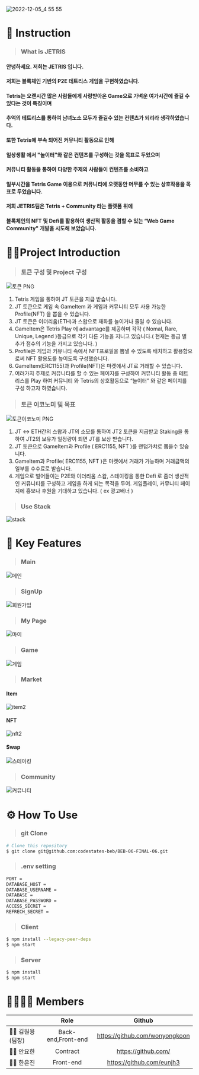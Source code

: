 
![2022-12-05_4 55 55](https://user-images.githubusercontent.com/45747187/205716605-3dcccd09-fb99-4626-a402-1a71ca952ced.png)

# 👋 Instruction
>### What is JETRIS 
#### 안녕하세요. 저희는 JETRIS 입니다. 
#### 저희는 블록체인 기반의 P2E 테트리스 게임을 구현하였습니다.
#### Tetris는 오랜시간 많은 사람들에게 사랑받아온 Game으로 가벼운 여가시간에 즐길 수 있다는 것이 특징이며 
#### 추억의 테트리스를 통하여 남녀노소 모두가 즐길수 있는 컨텐츠가 되리라 생각하였습니다.
#### 또한 Tetris에 부속 되어진 커뮤니티 활동으로 인해 
#### 일상생활 에서 "놀이터”와 같은 컨텐츠를 구성하는 것을 목표로 두었으며 
#### 커뮤니티 활동을 통하여 다양한 주제의 사람들이 컨텐츠를 소비하고 
#### 일부시간을 Tetris Game 이용으로 커뮤니티에 오랫동안 머무를 수 있는 상호작용을 목표로 두었습니다.
#### 저희 JETRIS팀은 Tetris + Community 라는 플랫폼 위에 
#### 블록체인의 NFT 및 Defi를 활용하여 생산적 활동을 겸할 수 있는 “Web Game Community" 개발을 시도해 보았습니다.

# 🧑‍💻Project Introduction
>### 토큰 구성 및 Project 구성
![토큰 PNG](https://user-images.githubusercontent.com/45747187/205716951-b43b9fb5-73e7-489e-9ba5-a1a977635beb.png)
1. Tetris 게임을 통하여 JT 토큰을 지급 받습니다.
2. JT 토큰으로 게임 속 GameItem 과 게임과 커뮤니티 모두 사용 가능한 Profile(NFT) 을 뽑을 수 있습니다.
3. JT 토큰은 이더리움(ETH)과 스왑으로 재화를 늘이거나 줄일 수 있습니다.
4. GameItem은 Tetris Play 에 advantage를 제공하며 각각 ( Nomal, Rare, Unique, Legend )등급으로 각기 다른 기능을 지니고 있습니다.( 현재는 등급 별 추가 점수의 기능을 가지고 있습니다. ) 
5. Profile은 게임과 커뮤니티 속에서 NFT프로필을 뽐낼 수 있도록 배치하고 활용함으로써 NFT 활용도를 높이도록 구성했습니다.
6. GameItem(ERC1155)과 Profile(NFT)은 마켓에서 JT로 거래할 수 있습니다. 
7. 여러가지 주제로 커뮤니티를 할 수 있는 페이지를 구성하여 커뮤니티 활동 중 테트리스를 Play 하여 커뮤니티 와 Tetris의 상호활동으로 “놀이터” 와 같은 페이지를 구성 하고자 하였습니다.

>### 토큰 이코노미 및 목표
![토큰이코노미 PNG](https://user-images.githubusercontent.com/45747187/205717575-58f68e31-9ef1-4aa2-b042-2c45e6e20388.png)
1. JT ↔ ETH간의 스왑과 JT의 소모를 통하여 JT2 토큰을 지급받고 Staking을 통하여 JT2의 보유가 일정량이 되면 JT를 보상 받습니다.
2. JT 토큰으로 GameItem과 Profile ( ERC1155, NFT )를 랜덤가챠로 뽑을수 있습니다.
3. GameItem과 Profile( ERC1155, NFT )은 마켓에서 거래가 가능하며 거래금액의 일부를 수수료로 받습니다. 
4. 게임으로 벌어들이는 P2E와 이더리움 스왑, 스테이킹을 통한 Defi 로 좀더 생산적인 커뮤니티를 구성하고 게임을 하게 되는 목적을 두어. 게임플레이, 커뮤니티 페이지에 홍보나 후원을 기대하고 있습니다. 
( ex 광고배너 )

>### Use Stack
![stack](https://user-images.githubusercontent.com/45747187/205716280-acb8ea9c-f047-4569-8443-a114007619ae.png)


# 📜 Key Features
>### Main
![메인](https://user-images.githubusercontent.com/45747187/205718194-3328610a-7991-4463-b170-a36c68b4978f.gif)

>### SignUp
![회원가입](https://user-images.githubusercontent.com/45747187/205718592-1babe89e-670c-4794-aa71-2db7e99d7376.gif)


>### My Page
![마이](https://user-images.githubusercontent.com/45747187/205718562-9d07f5ac-70e7-42c6-8c2a-c839542ae339.gif)


>### Game
![게임](https://user-images.githubusercontent.com/45747187/205718545-cd2621ae-62cf-488f-b353-3bb9cc7dbf05.gif)


>### Market
#### Item
![item2](https://user-images.githubusercontent.com/45747187/205719986-1bb364e1-6e48-4190-abf1-e86a85cba441.gif)

#### NFT
![nft2](https://user-images.githubusercontent.com/45747187/205720194-de45b0d9-e9df-4e55-86c0-5a15944f40ea.gif)

#### Swap
![스테이킹](https://user-images.githubusercontent.com/45747187/205718872-c20f339d-0a6e-487b-9409-b9285fb194d7.gif)

>### Community
![커뮤니티](https://user-images.githubusercontent.com/45747187/205718814-dde19265-285d-4e5d-b469-17077c080d40.gif)


# ⚙️ How To Use
>### git Clone
```bash
# Clone this repository
$ git clone git@github.com:codestates-beb/BEB-06-FINAL-06.git
````
>### .env setting
```bash
PORT = 
DATABASE_HOST = 
DATABASE_USERNAME = 
DATABASE = 
DATABASE_PASSWORD = 
ACCESS_SECRET = 
REFRECH_SECRET =
```
>### Client
```bash
$ npm install --legacy-peer-deps
$ npm start
```
>### Server
```bash
$ npm install
$ npm start
```


# 👨‍👩‍👦‍👦 Members
||Role|Github|
|---|:---:|:---:|
|🧑‍💻 김원용(팀장)|Back-end,Front-end|https://github.com/wonyongkoon|
|🧑‍💻 안요한|Contract|https://github.com/|
|🧑‍💻 한은진|Front-end|https://github.com/eunjh3|
